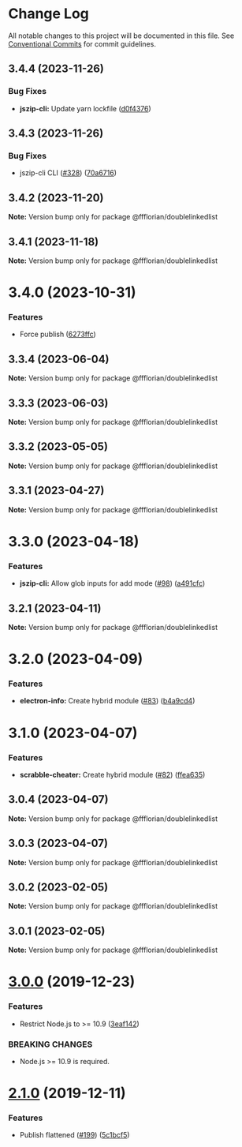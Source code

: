 # Change Log

All notable changes to this project will be documented in this file.
See [Conventional Commits](https://conventionalcommits.org) for commit guidelines.

## 3.4.4 (2023-11-26)


### Bug Fixes

* **jszip-cli:** Update yarn lockfile ([d0f4376](https://github.com/ffflorian/node-packages/commit/d0f43769a11e8ce376cfce0375a17616d48fe6cf))





## 3.4.3 (2023-11-26)


### Bug Fixes

* jszip-cli CLI ([#328](https://github.com/ffflorian/node-packages/issues/328)) ([70a6716](https://github.com/ffflorian/node-packages/commit/70a6716697cb85b14af967d0587aca662b90d212))





## 3.4.2 (2023-11-20)

**Note:** Version bump only for package @ffflorian/doublelinkedlist





## 3.4.1 (2023-11-18)

**Note:** Version bump only for package @ffflorian/doublelinkedlist





# 3.4.0 (2023-10-31)


### Features

* Force publish ([6273ffc](https://github.com/ffflorian/node-packages/commit/6273ffc7fd6b44807c5409f746b5daa91bebbb17))





## 3.3.4 (2023-06-04)

**Note:** Version bump only for package @ffflorian/doublelinkedlist





## 3.3.3 (2023-06-03)

**Note:** Version bump only for package @ffflorian/doublelinkedlist





## 3.3.2 (2023-05-05)

**Note:** Version bump only for package @ffflorian/doublelinkedlist





## 3.3.1 (2023-04-27)

**Note:** Version bump only for package @ffflorian/doublelinkedlist





# 3.3.0 (2023-04-18)


### Features

* **jszip-cli:** Allow glob inputs for add mode ([#98](https://github.com/ffflorian/node-packages/issues/98)) ([a491cfc](https://github.com/ffflorian/node-packages/commit/a491cfcb04d9abdb8e0b2c9995a0de63f05510d9))





## 3.2.1 (2023-04-11)

**Note:** Version bump only for package @ffflorian/doublelinkedlist





# 3.2.0 (2023-04-09)


### Features

* **electron-info:** Create hybrid module ([#83](https://github.com/ffflorian/node-packages/issues/83)) ([b4a9cd4](https://github.com/ffflorian/node-packages/commit/b4a9cd469cdd21da520ce1d02c878359c0546340))





# 3.1.0 (2023-04-07)


### Features

* **scrabble-cheater:** Create hybrid module ([#82](https://github.com/ffflorian/node-packages/issues/82)) ([ffea635](https://github.com/ffflorian/node-packages/commit/ffea6358e04ce5280f38a1ef4dd1271bb37e422e))





## 3.0.4 (2023-04-07)

**Note:** Version bump only for package @ffflorian/doublelinkedlist





## 3.0.3 (2023-04-07)

**Note:** Version bump only for package @ffflorian/doublelinkedlist





## 3.0.2 (2023-02-05)

**Note:** Version bump only for package @ffflorian/doublelinkedlist





## 3.0.1 (2023-02-05)

**Note:** Version bump only for package @ffflorian/doublelinkedlist





# [3.0.0](https://github.com/ffflorian/DoubleLinkedList/compare/v2.1.0...v3.0.0) (2019-12-23)

### Features

- Restrict Node.js to >= 10.9 ([3eaf142](https://github.com/ffflorian/DoubleLinkedList/commit/3eaf14235286463578cb9bc65eafbb69e4251946))

### BREAKING CHANGES

- Node.js >= 10.9 is required.

# [2.1.0](https://github.com/ffflorian/DoubleLinkedList/compare/v2.0.2...v2.1.0) (2019-12-11)

### Features

- Publish flattened ([#199](https://github.com/ffflorian/DoubleLinkedList/issues/199)) ([5c1bcf5](https://github.com/ffflorian/DoubleLinkedList/commit/5c1bcf5c847719eaeba665d4273d27025dcc306d))
